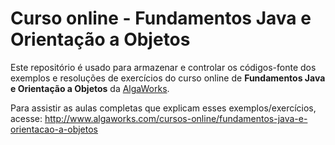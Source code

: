# Curso online - Fundamentos Java e Orientação a Objetos
  
Este repositório é usado para armazenar e controlar os códigos-fonte dos exemplos e resoluções de exercícios
do curso online de **Fundamentos Java e Orientação a Objetos** da [AlgaWorks](http://www.algaworks.com).  
  
Para assistir as aulas completas que explicam esses exemplos/exercícios, 
acesse:
http://www.algaworks.com/cursos-online/fundamentos-java-e-orientacao-a-objetos  
